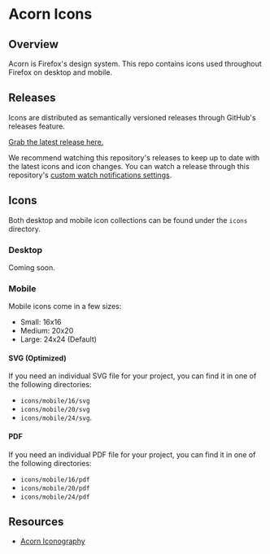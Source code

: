 # Acorn Icons
## Overview
Acorn is Firefox's design system. This repo contains icons used throughout Firefox on desktop and mobile.

## Releases
Icons are distributed as semantically versioned releases through GitHub's releases feature.

[Grab the latest release here.](https://github.com/FirefoxUX/acorn-icons/releases/latest) 

We recommend watching this repository's releases to keep up to date with the latest icons and icon changes. You can watch a release through this repository's [custom watch notifications settings](https://docs.github.com/en/account-and-profile/managing-subscriptions-and-notifications-on-github/setting-up-notifications/configuring-notifications#configuring-your-watch-settings-for-an-individual-repository).

## Icons
Both desktop and mobile icon collections can be found under the `icons` directory.

### Desktop
Coming soon.

### Mobile
Mobile icons come in a few sizes:
- Small: 16x16
- Medium: 20x20
- Large: 24x24 (Default)

#### SVG (Optimized)
If you need an individual SVG file for your project, you can find it in one of the following directories: 
- `icons/mobile/16/svg` 
- `icons/mobile/20/svg`
- `icons/mobile/24/svg`.

#### PDF
If you need an individual PDF file for your project, you can find it in one of the following directories:
- `icons/mobile/16/pdf`
- `icons/mobile/20/pdf`
- `icons/mobile/24/pdf`

## Resources
- [Acorn Iconography](https://acorn.firefox.com/latest/styles/iconography.html)